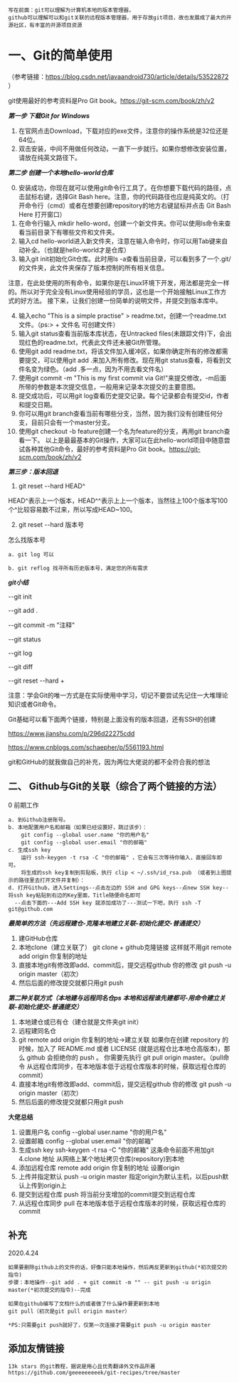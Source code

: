 ```
写在前面：git可以理解为计算机本地的版本管理器，
github可以理解可以和git关联的远程版本管理器，用于存放git项目，故也发展成了最大的开源社区，有丰富的开源项目资源
```
# 一、Git的简单使用
（参考链接：https://blog.csdn.net/javaandroid730/article/details/53522872 ）

 git使用最好的参考资料是Pro Git book。https://git-scm.com/book/zh/v2
  
***第一步 下载Git for Windows***
1. 在官网点击Download，下载对应的exe文件，注意你的操作系统是32位还是64位。
2. 双击安装，中间不用做任何改动，一直下一步就行。如果你想修改安装位置，请放在纯英文路径下。

***第二步 创建一个本地hello-world仓库***

0. 安装成功，你现在就可以使用git命令行工具了。在你想要下载代码的路径，点击鼠标右键，选择Git Bash here。注意，你的代码路径也应是纯英文的。（打开命令行（cmd）或者在想要创建repository的地方右键鼠标并点击 Git Bash Here 打开窗口）
1. 在命令行输入 mkdir hello-word，创建一个新文件夹。你可以使用ls命令来查看当前目录下有哪些文件和文件夹。
2. 输入cd hello-world进入新文件夹，注意在输入命令时，你可以用Tab键来自动补全。（也就是hello-world才是仓库）
3. 输入git init初始化Git仓库。此时用ls -a查看当前目录，可以看到多了一个.git/的文件夹，此文件夹保存了版本控制的所有相关信息。
 
注意，在此处使用的所有命令，如果你是在Linux环境下开发，用法都是完全一样的。所以对于完全没有Linux使用经验的学员，这也是一个开始接触Linux工作方式的好方法。
接下来，让我们创建一份简单的说明文件，并提交到版本库中。

4. 输入echo "This is a simple practise" > readme.txt，创建一个readme.txt文件。（ps:> + 文件名 可创建文件）
5. 输入git status查看当前版本库状态，在Untracked files(未跟踪文件)下，会出现红色的readme.txt，代表此文件还未被Git所管理。
6. 使用git add readme.txt，将该文件加入缓冲区，如果你确定所有的修改都需要提交，可以使用git add .来加入所有修改。现在用git status查看，将看到文件名变为绿色。（add .多一点，因为不用去看文件名）
7. 使用git commit -m "This is my first commit via Git!"来提交修改，-m后面所带的参数是本次提交信息，一般用来记录本次提交的主要意图。
8. 提交成功后，可以用git log查看历史提交记录。每个记录都会有提交id，作者和提交日期。
9. 你可以用git branch查看当前有哪些分支，当然，因为我们没有创建任何分支，目前只会有一个master分支。
10. 使用git checkout -b feature创建一个名为feature的分支，再用git branch查看一下。
以上是最最基本的Git操作，大家可以在此hello-world项目中随意尝试各种其他Git命令，最好的参考资料是Pro Git book。https://git-scm.com/book/zh/v2

***第三步：版本回退***
1. git reset --hard HEAD^

 HEAD^表示上一个版本，HEAD^^表示上上一个版本，当然往上100个版本写100个^比较容易数不过来，所以写成HEAD~100。
 
2. git reset --hard 版本号

 怎么找版本号 
 
    a. git log 可以
    
    b. git reflog 找寻所有历史版本号，满足您的所有需求

***git小结***

  --git init

 --git add .

 --git commit -m "注释"

 --git status

 --git log
 
 --git diff

 --git reset --hard +



注意：学会Git的唯一方式是在实际使用中学习，切记不要尝试先记住一大堆理论知识或者Git命令。

Git基础可以看下面两个链接，特别是上面没有的版本回退，还有SSH的创建

https://www.jianshu.com/p/296d22275cdd

https://www.cnblogs.com/schaepher/p/5561193.html

git和GitHub的就我做自己的补充，因为两位大佬说的都不全符合我的想法


二、 Github与Git的关联（综合了两个链接的方法）
-----

0 前期工作  
```
a. 到Github注册账号。  
b. 本地配置用户名和邮箱（如果已经设置好，跳过该步）：  
    git config --global user.name "你的用户名"
    git config --global user.email "你的邮箱"
c. 生成ssh key
    运行 ssh-keygen -t rsa -C "你的邮箱" ，它会有三次等待你输入，直接回车即可。
    将生成的ssh key复制到剪贴板，执行 clip < ~/.ssh/id_rsa.pub （或者到上图提示的路径里去打开文件并复制）：
d. 打开Github，进入Settings--点击左边的 SSH and GPG keys--点new SSH key--将ssh key粘贴到右边的Key里面，Title随便命名即可
  --点击下面的---Add SSH key 就添加成功了---测试一下吧，执行 ssh -T git@github.com 
  ```

***最简单的方法（先远程建仓-克隆本地建立关联-初始化提交-普通提交）***
1.	建GitHub仓库
2.	本地clone（建立关联了）
git clone + github克隆链接
这样就不用git remote add origin 你复制的地址
3.	直接本地git有修改即add、commit后，提交远程github 你的修改
git push -u origin master（初次）
4.	然后后面的修改提交就都只用git push

***第二种关联方式（本地建与远程同名仓ps 本地和远程谁先建都可-用命令建立关联-初始化提交-普通提交）***
1. 本地建仓或已有仓（建仓就是文件夹git init）
2. 远程建同名仓
3. git remote add origin 你复制的地址->建立关联
      如果你在创建 repository 的时候，加入了 README.md 或者 LICENSE (就是远程仓比本地仓高版本)，那么 github 会拒绝你的 push 。
      你需要先执行 git pull origin master。（pull命令 从远程仓库同步，在本地版本低于远程仓库版本的时候，获取远程仓库的commit）
4. 直接本地git有修改即add、commit后，提交远程github 你的修改
git push -u origin master（初次）
5.	然后后面的修改提交就都只用git push



**大佬总结**
1. 设置用户名
config --global user.name "你的用户名"
2. 设置邮箱
config --global user.email "你的邮箱"
3. 生成ssh key
ssh-keygen -t rsa -C "你的邮箱"
这条命令前面不用加git
4.clone 地址
从网络上某个地址拷贝仓库(repository)到本地  
5. 添加远程仓库
remote add origin 你复制的地址
设置origin
6. 上传并指定默认
push -u origin master
指定origin为默认主机，以后push默认上传到origin上
7. 提交到远程仓库
push
将当前分支增加的commit提交到远程仓库
8. 从远程仓库同步
pull
在本地版本低于远程仓库版本的时候，获取远程仓库的commit

## 补充
2020.4.24
```
如果要删除github上的文件的话，好像只能本地操作，然后再反更新到github(*初次提交的指令)
步骤：本地操作--git add . + git commit -m "" -- git push -u origin master(*初次提交的指令)--完成

如果在github编写了文档什么的或者做了什么操作要更新到本地
git pull（初次是git pull origin master）

*PS:只需要git push就好了，仅第一次连接才需要git push -u origin master
```
## 添加友情链接
```
13k stars 的git教程，据说是用心且优秀翻译外文作品所著
https://github.com/geeeeeeeeek/git-recipes/tree/master
```

